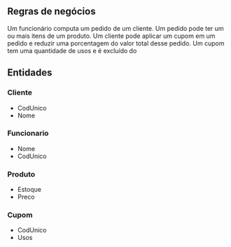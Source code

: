 ## Regras de negócios
Um funcionário computa um pedido de um cliente. Um pedido pode ter um ou mais itens de um produto. Um cliente pode aplicar um cupom em um pedido e reduzir uma porcentagem do valor total desse pedido. Um cupom tem uma quantidade de usos e é excluído do 
## Entidades
### Cliente
- CodUnico
- Nome
### Funcionario
- Nome
- CodUnico
### Produto
- Estoque
- Preco
### Cupom
- CodUnico
- Usos